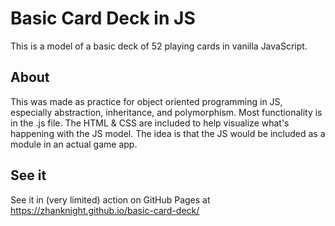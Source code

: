 # Basic Card Deck in JS

This is a model of a basic deck of 52 playing cards in vanilla JavaScript.

## About

This was made as practice for object oriented programming in JS, especially abstraction, inheritance, and polymorphism. Most functionality is in the .js file. The HTML & CSS are included to help visualize what's happening with the JS model. The idea is that the JS would be included as a module in an actual game app. 

## See it

See it in (very limited) action on GitHub Pages at https://zhanknight.github.io/basic-card-deck/
